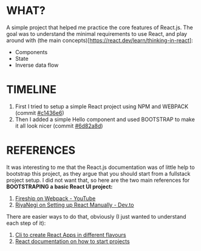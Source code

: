 # WHAT?

A simple project that helped me practice the core features of React.js.
The goal was to understand the minimal requirements to use React, and play around with (the main concepts)[https://react.dev/learn/thinking-in-react]:
  - Components
  - State
  - Inverse data flow

# TIMELINE

1. First I tried to setup a simple React project using NPM and WEBPACK (commit [#c1436e6](https://github.com/nigini/react-playground/commit/c1436e663533e2f387e64aac70840599dbd8eaac))
2. Then I added a simple Hello component and used BOOTSTRAP to make it all look nicer (commit [#6d82a8d](https://github.com/nigini/react-playground/commit/6d82a8d23936e559980bea5054e026b135fbcf97))

# REFERENCES

It was interesting to me that the React.js documentation was of little help to bootstrap this project, as they argue that you should start from a fullstack project setup.
I did not want that, so here are the two main references for **BOOTSTRAPING a basic React UI project:**

1. [Fireship on Webpack - YouTube](https://www.youtube.com/watch?v=5IG4UmULyoA)
2. [RiyaNegi on Setting up React Manually - Dev.to](https://dev.to/riyanegi/setting-up-webpack-5-with-react-and-babel-from-scratch-2021-271l)

There are easier ways to do that, obviously (I just wanted to understand each step of it):

1. [Cli to create React Apps in different flavours](https://create-react-app.dev/)
2. [React documentation on how to start projects](https://react.dev/learn/start-a-new-react-project)

